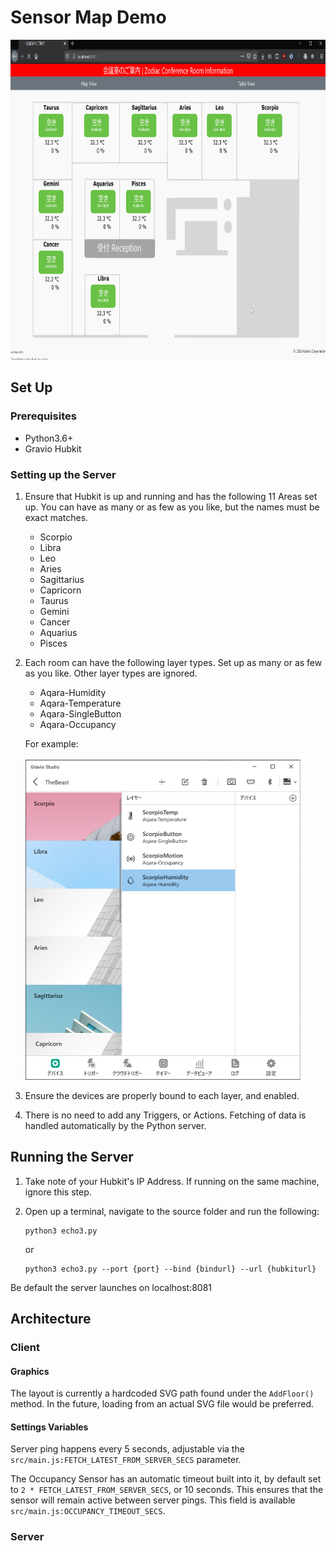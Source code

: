 # Sensor Map Demo

<img src="floors.gif" height=512>

## Set Up

### Prerequisites

* Python3.6+
* Gravio Hubkit

### Setting up the Server

1. Ensure that Hubkit is up and running and has the following 11 Areas set up.
You can have as many or as few as you like, but the names must be exact matches.
    * Scorpio
    * Libra
    * Leo
    * Aries
    * Sagittarius
    * Capricorn
    * Taurus
    * Gemini
    * Cancer
    * Aquarius
    * Pisces

1. Each room can have the following layer types. Set up as many or as few as you like. Other layer types are ignored.
    * Aqara-Humidity
    * Aqara-Temperature
    * Aqara-SingleButton
    * Aqara-Occupancy

    For example:
    <br/><br/>
    <img src="layerList.png" height=512/>

1. Ensure the devices are properly bound to each layer, and enabled.
1. There is no need to add any Triggers, or Actions. Fetching of data is handled automatically by the Python server.

## Running the Server
1. Take note of your Hubkit's IP Address. If running on the same machine, ignore this step.
1. Open up a terminal, navigate to the source folder and run the following:

    ```shell
    python3 echo3.py
    ```
    or
    ```shell
    python3 echo3.py --port {port} --bind {bindurl} --url {hubkiturl}
    ```

Be default the server launches on localhost:8081


## Architecture

### Client
#### Graphics
The layout is currently a hardcoded SVG path found under the `AddFloor()` method.
In the future, loading from an actual SVG file would be preferred.

#### Settings Variables
Server ping happens every 5 seconds, adjustable via the  `src/main.js:FETCH_LATEST_FROM_SERVER_SECS` parameter.

The Occupancy Sensor has an automatic timeout built into it, by default set to `2 * FETCH_LATEST_FROM_SERVER_SECS`, or 10 seconds. This ensures that the sensor will remain active between server pings. This field is available ` src/main.js:OCCUPANCY_TIMEOUT_SECS`.

### Server
